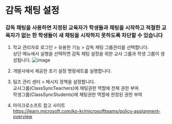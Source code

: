 # 감독 채팅 설정
### 감독 채팅을 사용하면 지정된 교육자가 학생들과 채팅을 시작하고 적절한 교육자가 없는 한 학생들이 새 채팅을 시작하지 못하도록 차단할 수 있습니다

1. 학교 관리자로 로그인 > 유용한 기능  > 감독 채팅 그룹관리를 선택합니다.  
상단 메뉴에서 실행을 선택하면 감독 채팅 설정을 위한 교사 그룹과 학생 그룹이 생성됩니다.
![image](https://user-images.githubusercontent.com/16409151/215884148-e746dc9a-5b09-4876-aeba-f398cf0688c2.png)

2. 개발사에서 제공한 초기 설정 명령세트를 실행합니다.
3. 팀즈 관리 센터 > 메시지 정책을 설정합니다.  
교사그룹(ClassSyncTeachers)에 채팅권한 역할에 전체 권한 부여   
학생그룹(ClassSyncStudents)에 채팅권한 역할에 한정된 권한 부여
4. 마이크로소프트 참고 사이트   
https://learn.microsoft.com/ko-kr/microsoftteams/policy-assignment-overview

